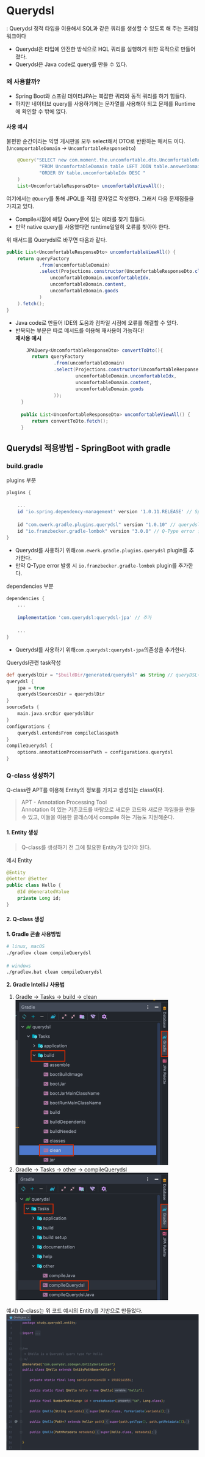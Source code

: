 # Querydsl
: Querydsl 정적 타입을 이용해서 SQL과 같은 쿼리를 생성할 수 있도록 해 주는 프레임워크이다
- Querydsl은 타입에 안전한 방식으로 HQL 쿼리를 실행하기 위한 목적으로 만들어졌다.
- Querydsl은 Java code로 query를 만들 수 있다.

### 왜 사용할까?
- Spring Boot와 스프링 데이터JPA는 복잡한 쿼리와 동적 쿼리를 하기 힘들다.
- 하지만 네이티브 query를 사용하기에는 문자열를 사용해야 되고 문제를 Runtime에 확인할 수 밖에 없다.

#### 사용 예시
불편한 순간이라는 익명 게시판을 모두 select해서 DTO로 반환하는 매서드 이다. (`UncomportableDomain` &rarr; `UncomfortableResponseDto`)
```java
    @Query("SELECT new com.moment.the.uncomfortable.dto.UncomfortableResponseDto(table.uncomfortableIdx, table.content, table.goods, answer)" +
            "FROM UncomfortableDomain table LEFT JOIN table.answerDomain answer " +
            "ORDER BY table.uncomfortableIdx DESC "
    )
    List<UncomfortableResponseDto> uncomfortableViewAll();
```
여기에서는 `@Query`를 통해 JPQL를 직접 문자열로 작성했다. 그래서 다음 문제점들을 가지고 있다.
- Compile시점에 해당 Query문에 있는 에러를 찾기 힘들다.
- 만약 native query를 사용했다면 runtime일일히 오류를 찾아야 한다.

위 매서드를 Querydsl로 바꾸면 다음과 같다.
```java
public List<UncomfortableResponseDto> uncomfortableViewAll() {
    return queryFactory
            .from(uncomfortableDomain)
            .select(Projections.constructor(UncomfortableResponseDto.class, // 생성자를 통해 DTO로 select한다.
                uncomfortableDomain.uncomfortableIdx,
                uncomfortableDomain.content,
                uncomfortableDomain.goods
            )
    ).fetch();
}
```
- Java code로 만들어 IDE의 도움과 컴파일 시점에 오류를 해결할 수 있다.
- 반북되는 부분은 따로 메서드를 이용해 재사용이 가능하다!  
  **재사용 예시**
  ```java
      JPAQuery<UncomfortableResponseDto> convertToDto(){
        return queryFactory
                .from(uncomfortableDomain)
                .select(Projections.constructor(UncomfortableResponseDto.class, // 생성자를 통해 DTO로 select한다.
                        uncomfortableDomain.uncomfortableIdx,
                        uncomfortableDomain.content,
                        uncomfortableDomain.goods
                ));
    }

    public List<UncomfortableResponseDto> uncomfortableViewAll() {
        return convertToDto.fetch();
    }

  ```

## Querydsl 적용방법 - SpringBoot with gradle
### build.gradle
plugins 부분
```groovy
plugins {

    ...
    id 'io.spring.dependency-management' version '1.0.11.RELEASE' // Spring프로젝트의 의존성을 관리한다.

    id "com.ewerk.gradle.plugins.querydsl" version "1.0.10" // querydsl plugin
    id "io.franzbecker.gradle-lombok" version "3.0.0" // Q-Type error 발생 시 추가
}
```
- Querydsl를 사용하기 위해`com.ewerk.gradle.plugins.querydsl` plugin를 추가한다.
- 만약 Q-Type error 발생 시 `io.franzbecker.gradle-lombok` plugin를 추가한다.

dependencies 부분
```groovy
dependencies {
    ...

    implementation 'com.querydsl:querydsl-jpa' // 추가

    ...
}
```
- Querydsl를 사용하기 위해`com.querydsl:querydsl-jpa`의존성을 추가한다.

Querydsl관련 task작성
```groovy
def querydslDir = "$buildDir/generated/querydsl" as String // queryDSL이 생성하는 QClass 경로 설정
querydsl {
    jpa = true
    querydslSourcesDir = querydslDir
}
sourceSets {
    main.java.srcDir querydslDir
}
configurations {
    querydsl.extendsFrom compileClasspath
}
compileQuerydsl {
    options.annotationProcessorPath = configurations.querydsl
}
```
### Q-class 생성하기
Q-class란 APT를 이용해 Entity의 정보를 가지고 생성되는 class이다.

> APT - Annotation Processing Tool  
> Annotation 이 있는 기존코드를 바탕으로 새로운 코드와 새로운 파일들을 만들 수 있고, 이들을 이용한 클래스에서 compile 하는 기능도 지원해준다.

#### 1. Entity 생성
> Q-class를 생성하기 전 그에 필요한 Entity가 있어야 된다.

예시 Entity
```java
@Entity
@Getter @Setter
public class Hello {
    @Id @GeneratedValue
    private Long id;
}
```

#### 2. Q-class 생성
**1. Gradle 콘솔 사용방법**
```sh
# linux, macOS
./gradlew clean compileQuerydsl

# windows
./gradlew.bat clean compileQuerydsl
```

**2. Gradle IntelliJ 사용법**
1. Gradle &rarr; Tasks &rarr; build &rarr; clean  
   <img width=400 src="img/gradle-clean.png">
2. Gradle &rarr; Tasks &rarr; other &rarr; compileQuerydsl  
   <img width="400" src="img/create-qclass.png">

예시) Q-class는 위 코드 예시의 Entity를 기반으로 만들었다.  
<img src="img/q-class-generate-ex.png">